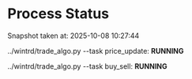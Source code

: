 # Process Status

Snapshot taken at: 2025-10-08 10:27:44

../wintrd/trade_algo.py --task price_update: **RUNNING**

../wintrd/trade_algo.py --task buy_sell: **RUNNING**

